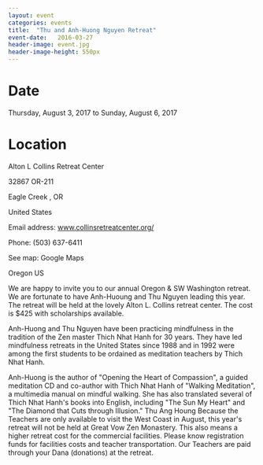 ```yaml
---
layout: event
categories: events
title:  "Thu and Anh-Huong Nguyen Retreat"
event-date:   2016-03-27
header-image: event.jpg
header-image-height: 550px
---
```


# Date

Thursday, August 3, 2017 to Sunday, August 6, 2017

# Location

Alton L Collins Retreat Center

32867 OR-211

Eagle Creek , OR

United States

Email address: www.collinsretreatcenter.org/

Phone: (503) 637-6411

See map: Google Maps

Oregon US

We are happy to invite you to our annual Oregon & SW Washington retreat.  We are fortunate to have Anh-Huoung and Thu Nguyen leading this year.  The retreat will be held at the lovely Alton L. Collins retreat center. The cost is $425 with scholarships available.

Anh-Huong and Thu Nguyen  have been practicing mindfulness in the tradition of the Zen master Thich Nhat Hanh for 30 years. They have led mindfulness retreats in the United States since 1988 and in 1992 were among the first students to be ordained as meditation teachers by Thich Nhat Hanh.

Anh-Huong is the author of "Opening the Heart of Compassion", a guided meditation CD and co-author with Thich Nhat Hanh of "Walking Meditation", a multimedia manual on mindful walking. She has also translated several of Thich Nhat Hanh's books into English, including "The Sun My Heart" and "The Diamond that Cuts through Illusion."
Thu Ang Houng
Because the Teachers are only available to visit the West Coast in August, this year's retreat will not be held at Great Vow Zen Monastery.  This also means a higher retreat cost for the commercial facilities. Please know registration funds for facilities costs and teacher transportation.   Our Teachers are paid through your Dana (donations) at the retreat.
